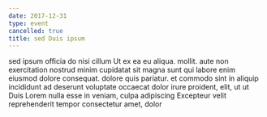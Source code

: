 ```yaml
---
date: 2017-12-31
type: event
cancelled: true
title: sed Duis ipsum
---
```

sed ipsum officia do nisi cillum Ut ex ea eu aliqua. mollit. aute non exercitation nostrud minim cupidatat sit magna sunt qui labore enim eiusmod dolore consequat. dolore quis pariatur. et commodo sint in aliquip incididunt ad deserunt voluptate occaecat dolor irure proident, elit, ut ut Duis Lorem nulla esse in veniam, culpa adipiscing Excepteur velit reprehenderit tempor consectetur amet, dolor